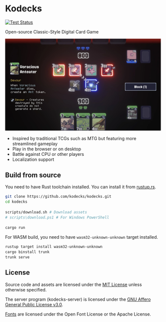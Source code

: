 # Kodecks

[![Test Status](https://github.com/kodecks/kodecks/actions/workflows/test.yml/badge.svg)](https://github.com/kodecks/kodecks/actions/workflows/test.yml)

Open-source Classic-Style Digital Card Game

![Screenshot](images/screenshot.webp)

- Inspired by traditional TCGs such as MTG but featuring more streamlined gameplay
- Play in the browser or on desktop
- Battle against CPU or other players
- Localization support

## Build from source

You need to have Rust toolchain installed. You can install it from [rustup.rs](https://rustup.rs/).

```bash
git clone https://github.com/kodecks/kodecks.git
cd kodecks

scripts/download.sh # Download assets
# scripts\download.ps1 # For Windows PowerShell

cargo run
```

For WASM build, you need to have `wasm32-unknown-unknown` target installed.

```bash
rustup target install wasm32-unknown-unknown
cargo binstall trunk
trunk serve
```

## License

Source code and assets are licensed under the [MIT License](LICENSE-MIT) unless otherwise specified.

The server program (kodecks-server) is licensed under the [GNU Affero General Public License v3.0](kodecks-server/LICENSE-AGPL3).

[Fonts](https://github.com/kodecks/assets/tree/main/fonts) are licensed under the Open Font License or the Apache License.